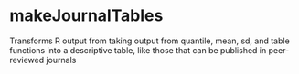 # makeJournalTables
Transforms R output from taking output from quantile, mean, sd, and table      functions into a descriptive table, like those that can be published in peer-reviewed journals
